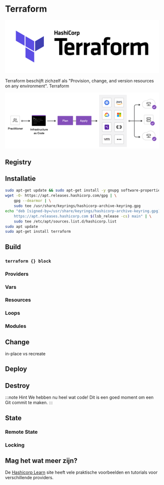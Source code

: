 # Terraform

![Terraform Logo](./logo.png)

Terraform beschijft zichzelf als "Provision, change, and version resources on any environment". Terraform

![Terraform Flow](./flow.png)

## Registry

## Installatie

```bash
sudo apt-get update && sudo apt-get install -y gnupg software-properties-common
wget -O- https://apt.releases.hashicorp.com/gpg | \
    gpg --dearmor | \
    sudo tee /usr/share/keyrings/hashicorp-archive-keyring.gpg
echo "deb [signed-by=/usr/share/keyrings/hashicorp-archive-keyring.gpg] \
    https://apt.releases.hashicorp.com $(lsb_release -cs) main" | \
    sudo tee /etc/apt/sources.list.d/hashicorp.list
sudo apt update
sudo apt-get install terraform
```

## Build

### `terraform {} block`

### Providers

### Vars

### Resources

### Loops

### Modules

## Change

in-place vs recreate

## Deploy

## Destroy

:::note Hint
We hebben nu heel wat code! Dit is een goed moment om een Git commit te maken.
:::

## State

### Remote State

### Locking

## Mag het wat meer zijn?

De [Hashicorp Learn](https://learn.hashicorp.com/terraform) site heeft vele praktische voorbeelden en tutorials voor verschillende providers.


